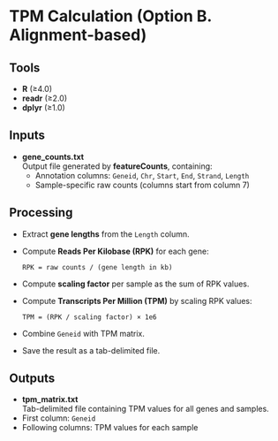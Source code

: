 # TPM Calculation (Option B. Alignment-based)

## Tools
- **R** (≥4.0)  
- **readr** (≥2.0)  
- **dplyr** (≥1.0)  


## Inputs
- **gene_counts.txt**  
  Output file generated by **featureCounts**, containing:  
  - Annotation columns: `Geneid`, `Chr`, `Start`, `End`, `Strand`, `Length`  
  - Sample-specific raw counts (columns start from column 7)  


## Processing
- Extract **gene lengths** from the `Length` column.  
- Compute **Reads Per Kilobase (RPK)** for each gene:  

  `RPK = raw counts / (gene length in kb)`  

- Compute **scaling factor** per sample as the sum of RPK values.  
- Compute **Transcripts Per Million (TPM)** by scaling RPK values:  

  `TPM = (RPK / scaling factor) × 1e6`  

- Combine `Geneid` with TPM matrix.  
- Save the result as a tab-delimited file.  


## Outputs
- **tpm_matrix.txt**  
Tab-delimited file containing TPM values for all genes and samples.  
- First column: `Geneid`  
- Following columns: TPM values for each sample  



